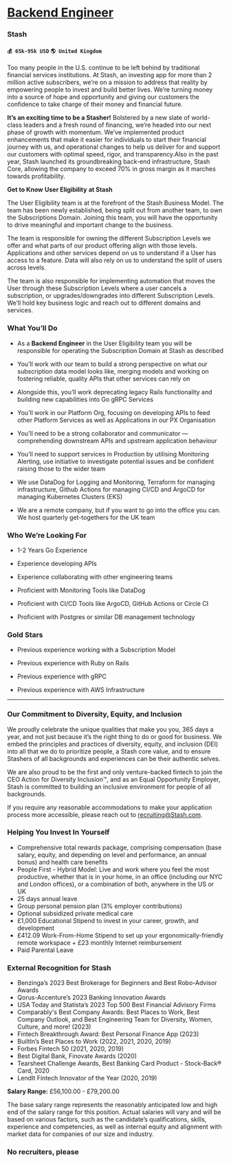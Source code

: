 # [Backend Engineer](https://www.remotewlb.com/apply/backend-engineer-37555)  
### Stash  
#### `💰 65k-95k USD` `🌎 United Kingdom`  

Too many people in the U.S. continue to be left behind by traditional financial services institutions. At Stash, an investing app for more than 2 million active subscribers, we’re on a mission to address that reality by empowering people to invest and build better lives. We’re turning money into a source of hope and opportunity and giving our customers the confidence to take charge of their money and financial future.

 **It’s an exciting time to be a Stasher!** Bolstered by a new slate of world-class leaders and a fresh round of financing, we’re headed into our next phase of growth with momentum. We’ve implemented product enhancements that make it easier for individuals to start their financial journey with us, and operational changes to help us deliver for and support our customers with optimal speed, rigor, and transparency.Also in the past year, Stash launched its groundbreaking back-end infrastructure, Stash Core, allowing the company to exceed 70% in gross margin as it marches towards profitability.

 **Get to Know** **User Eligibility** **at Stash**

The User Eligibility team is at the forefront of the Stash Business Model. The team has been newly established, being split out from another team, to own the Subscriptions Domain. Joining this team, you will have the opportunity to drive meaningful and important change to the business.

The team is responsible for owning the different Subscription Levels we offer and what parts of our product offering align with those levels. Applications and other services depend on us to understand if a User has access to a feature. Data will also rely on us to understand the split of users across levels.

The team is also responsible for implementing automation that moves the User through these Subscription Levels where a user cancels a subscription, or upgrades/downgrades into different Subscription Levels. We’ll hold key business logic and reach out to different domains and services.

### What You’ll Do

  * As a **Backend Engineer** in the User Eligibility team you will be responsible for operating the Subscription Domain at Stash as described

  * You’ll work with our team to build a strong perspective on what our subscription data model looks like, merging models and working on fostering reliable, quality APIs that other services can rely on

  * Alongside this, you’ll work deprecating legacy Rails functionality and building new capabilities into Go gRPC Services

  * You’ll work in our Platform Org, focusing on developing APIs to feed other Platform Services as well as Applications in our PX Organisation

  * You’ll need to be a strong collaborator and communicator — comprehending downstream APIs and upstream application behaviour

  * You’ll need to support services in Production by utilising Monitoring Alerting, use initiative to investigate potential issues and be confident raising those to the wider team

  * We use DataDog for Logging and Monitoring, Terraform for managing infrastructure, Github Actions for managing CI/CD and ArgoCD for managing Kubernetes Clusters (EKS)

  * We are a remote company, but if you want to go into the office you can. We host quarterly get-togethers for the UK team

### Who We’re Looking For

  * 1-2 Years Go Experience

  * Experience developing APIs

  * Experience collaborating with other engineering teams

  * Proficient with Monitoring Tools like DataDog

  * Proficient with CI/CD Tools like ArgoCD, GitHub Actions or Circle CI

  * Proficient with Postgres or similar DB management technology

### Gold Stars

  * Previous experience working with a Subscription Model

  * Previous experience with Ruby on Rails

  * Previous experience with gRPC

  * Previous experience with AWS Infrastructure

* * *

### Our Commitment to Diversity, Equity, and Inclusion

We proudly celebrate the unique qualities that make you you, 365 days a year, and not just because it’s the right thing to do or good for business. We embed the principles and practices of diversity, equity, and inclusion (DEI) into all that we do to prioritize people, a Stash core value, and to ensure Stashers of all backgrounds and experiences can be their authentic selves.

We are also proud to be the first and only venture-backed fintech to join the CEO Action for Diversity Inclusion™, and as an Equal Opportunity Employer, Stash is committed to building an inclusive environment for people of all backgrounds.

If you require any reasonable accommodations to make your application process more accessible, please reach out to recruiting@Stash.com.

### Helping You Invest In Yourself

  * Comprehensive total rewards package, comprising compensation (base salary, equity, and depending on level and performance, an annual bonus) and health care benefits
  * People First - Hybrid Model: Live and work where you feel the most productive, whether that is in your home, in an office (including our NYC and London offices), or a combination of both, anywhere in the US or UK 
  * 25 days annual leave
  * Group personal pension plan (3% employer contributions)
  * Optional subsidized private medical care
  * £1,000 Educational Stipend to invest in your career, growth, and development
  * £412.09 Work-From-Home Stipend to set up your ergonomically-friendly remote workspace + £23 monthly Internet reimbursement
  * Paid Parental Leave

### External Recognition for Stash

  * Benzinga’s 2023 Best Brokerage for Beginners and Best Robo-Advisor Awards
  * Qorus-Accenture’s 2023 Banking Innovation Awards
  * USA Today and Statista’s 2023 Top 500 Best Financial Advisory Firms
  * Comparably's Best Company Awards: Best Places to Work, Best Company Outlook, and Best Engineering Team for Diversity, Women, Culture, and more! (2023)
  * Fintech Breakthrough Award: Best Personal Finance App (2023)
  * BuiltIn’s Best Places to Work (2022, 2021, 2020, 2019)
  * Forbes Fintech 50 (2021, 2020, 2019)
  * Best Digital Bank, Finovate Awards (2020)
  * Tearsheet Challenge Awards, Best Banking Card Product - Stock-Back® Card, 2020
  * LendIt Fintech Innovator of the Year (2020, 2019)

**Salary Range:** £56,100.00 - £79,200.00

The base salary range represents the reasonably anticipated low and high end of the salary range for this position. Actual salaries will vary and will be based on various factors, such as the candidate’s qualifications, skills, experience and competencies, as well as internal equity and alignment with market data for companies of our size and industry.

### **No recruiters, please**

